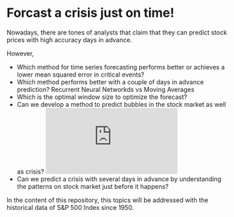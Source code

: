 # Forcast a crisis just on time!

Nowadays, there are tones of analysts that claim that they can predict stock prices with high accuracy days in advance.

However, 

* Which method for time series forecasting performs better or achieves a lower mean squared error in critical events?
* Which method performs better with a couple of days in advance prediction? Recurrent Neural Networkds vs Moving Averages
* Which is the optimal window size to optimize the forecast?
* Can we develop a method to predict bubbles in the stock market as well as crisis? ![blog post](http://www.ourdataourinsights.com/stock_market_bubble_forecast.html)
* Can we predict a crisis with several days in advance by understanding the patterns on stock market just before it happens?

In the content of this repository, this topics will be addressed with the historical data of S&P 500 Index since 1950.
